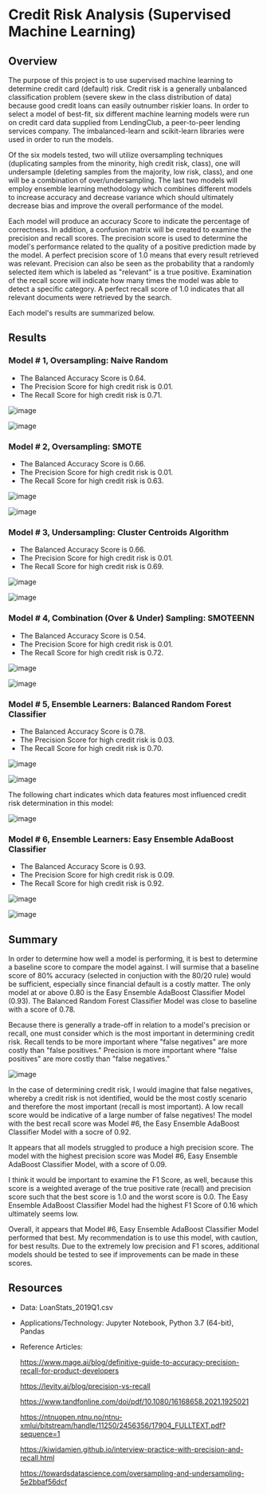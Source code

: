 # Credit Risk Analysis (Supervised Machine Learning)
## Overview

The purpose of this project is to use supervised machine learning to determine credit card (default) risk. Credit risk is a generally unbalanced classification problem (severe skew in the class distribution of data) because good credit loans can easily outnumber riskier loans. In order to select a model of best-fit, six different machine learning models were run on credit card data supplied from LendingClub, a peer-to-peer lending services company.  The imbalanced-learn and scikit-learn libraries were used in order to run the models.

Of the six models tested, two will utilize oversampling techniques (duplicating samples from the minority, high credit risk, class), one will undersample (deleting samples from the majority, low risk, class), and one will be a combination of over/undersampling.  The last two models will employ ensemble learning methodology which combines different models to increase accuracy and decrease variance which should ultimately decrease bias and improve the overall performance of the model.  

Each model will produce an accuracy Score to indicate the percentage of correctness. In addition, a confusion matrix will be created to examine the precision and recall scores.  The precision score is used to determine the model's performance related to the quality of a positive prediction made by the model.  A perfect precision score of 1.0 means that every result retrieved was relevant. Precision can also be seen as the probability that a randomly selected item which is labeled as "relevant" is a true positive. Examination of the recall score will indicate how many times the model was able to detect a specific category. A perfect recall score of 1.0 indicates that all relevant documents were retrieved by the search. 

Each model's results are summarized below.

## Results

### Model # 1, Oversampling: Naive Random

- The Balanced Accuracy Score is 0.64.
- The Precision Score for high credit risk is 0.01.
- The Recall Score for high credit risk is 0.71.

![image](https://user-images.githubusercontent.com/102322707/185753641-16295405-148f-48ea-a6f1-ad50f1de9f82.png)

![image](https://user-images.githubusercontent.com/102322707/185753425-65172a0c-a266-4433-a3ad-fd893d1a69ca.png)

### Model # 2, Oversampling: SMOTE

- The Balanced Accuracy Score is 0.66.
- The Precision Score for high credit risk is 0.01.
- The Recall Score for high credit risk is 0.63.

![image](https://user-images.githubusercontent.com/102322707/185753708-d25217e5-77b0-4fd3-92f8-e22cd718edeb.png)

![image](https://user-images.githubusercontent.com/102322707/185753456-ab0d2492-639c-4b79-a353-7200f17f1ab9.png)

### Model # 3, Undersampling: Cluster Centroids Algorithm

- The Balanced Accuracy Score is 0.66.
- The Precision Score for high credit risk is 0.01.
- The Recall Score for high credit risk is 0.69.

![image](https://user-images.githubusercontent.com/102322707/185753746-b56f5582-13f4-4283-a018-c22d230500c2.png)

![image](https://user-images.githubusercontent.com/102322707/185753531-a7668739-231d-4dd3-a93e-18334fcb85f1.png)

### Model # 4, Combination (Over & Under) Sampling: SMOTEENN

- The Balanced Accuracy Score is 0.54.
- The Precision Score for high credit risk is 0.01.
- The Recall Score for high credit risk is 0.72.

![image](https://user-images.githubusercontent.com/102322707/185753772-f8a51ec1-8836-4e5c-b004-5073d5527d01.png)

![image](https://user-images.githubusercontent.com/102322707/185753575-ff7aaaa9-65fa-4777-a463-2c3995e87496.png)

### Model # 5, Ensemble Learners: Balanced Random Forest Classifier

- The Balanced Accuracy Score is 0.78.
- The Precision Score for high credit risk is 0.03.
- The Recall Score for high credit risk is 0.70.

![image](https://user-images.githubusercontent.com/102322707/185753929-578b0070-fc99-40ab-9ec1-fc64b6442abb.png)

![image](https://user-images.githubusercontent.com/102322707/185753962-28580559-a002-4bd3-8c87-adb4569e8971.png)

The following chart indicates which data features most influenced credit risk determination in this model:

![image](https://user-images.githubusercontent.com/102322707/185754081-4dd54a8c-50d6-4e99-a692-288c5b2841ef.png)


### Model # 6, Ensemble Learners:  Easy Ensemble AdaBoost Classifier

- The Balanced Accuracy Score is 0.93.
- The Precision Score for high credit risk is 0.09.
- The Recall Score for high credit risk is 0.92.

![image](https://user-images.githubusercontent.com/102322707/185754018-990fe680-1e69-47dd-b934-c659071d546f.png)

![image](https://user-images.githubusercontent.com/102322707/185754028-1e87c689-e791-49e8-a545-fe31e820bb28.png)

## Summary
In order to determine how well a model is performing, it is best to determine a baseline score to compare the model against. I will surmise that a baseline score of 80% accuracy (selected in conjuction with the 80/20 rule) would be sufficient, especially since financial default is a costly matter.  The only model at or above 0.80 is the Easy Ensemble AdaBoost Classifier Model (0.93). The Balanced Random Forest Classifier Model was close to baseline with a score of 0.78.  

Because there is generally a trade-off in relation to a model's precision or recall, one must consider which is the most important in determining credit risk. Recall tends to be more important where "false negatives" are more costly than "false positives."  Precision is more important where "false positives" are more costly than "false negatives."  

![image](https://user-images.githubusercontent.com/102322707/185755958-4c89d25c-9a52-4e1d-85ac-9781615bd1bb.png)

In the case of determining credit risk, I would imagine that false negatives, whereby a credit risk is not identified, would be the most costly scenario and therefore the most important (recall is most important).  A low recall score would be indicative of a large number of false negatives! The model with the best recall score was Model #6, the Easy Ensemble AdaBoost Classifier Model with a socre of 0.92.

It appears that all models struggled to produce a high precision score. The model with the highest precision score was Model #6, Easy Ensemble AdaBoost Classifier Model, with a score of 0.09.

I think it would be important to examine the F1 Score, as well, because this score is a weighted average of the true positive rate (recall) and precision score such that the best score is 1.0 and the worst score is 0.0.  The Easy Ensemble AdaBoost Classifier Model had the highest F1 Score of 0.16 which ultimately seems low.

Overall, it appears that Model #6, Easy Ensemble AdaBoost Classifier Model performed that best.  My recommendation is to use this model, with caution, for best results.  Due to the extremely low precision and F1 scores, additional models should be tested to see if improvements can be made in these scores.

## Resources
- Data:  LoanStats_2019Q1.csv

- Applications/Technology: Jupyter Notebook, Python 3.7 (64-bit), Pandas

- Reference Articles:

     https://www.mage.ai/blog/definitive-guide-to-accuracy-precision-recall-for-product-developers

     https://levity.ai/blog/precision-vs-recall

     https://www.tandfonline.com/doi/pdf/10.1080/16168658.2021.1925021

     https://ntnuopen.ntnu.no/ntnu-xmlui/bitstream/handle/11250/2456356/17904_FULLTEXT.pdf?sequence=1

     https://kiwidamien.github.io/interview-practice-with-precision-and-recall.html
     
     https://towardsdatascience.com/oversampling-and-undersampling-5e2bbaf56dcf




